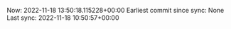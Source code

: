 Now: 2022-11-18 13:50:18.115228+00:00 Earliest commit since sync: None Last sync: 2022-11-18 10:50:57+00:00
